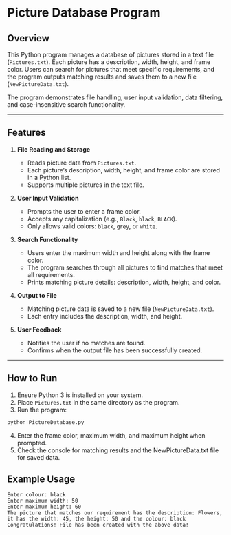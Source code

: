 # Picture Database Program

## Overview
This Python program manages a database of pictures stored in a text file (`Pictures.txt`). Each picture has a description, width, height, and frame color. Users can search for pictures that meet specific requirements, and the program outputs matching results and saves them to a new file (`NewPictureData.txt`).

The program demonstrates file handling, user input validation, data filtering, and case-insensitive search functionality.

---

## Features

1. **File Reading and Storage**
   - Reads picture data from `Pictures.txt`.
   - Each picture’s description, width, height, and frame color are stored in a Python list.
   - Supports multiple pictures in the text file.

2. **User Input Validation**
   - Prompts the user to enter a frame color.
   - Accepts any capitalization (e.g., `Black`, `black`, `BLACK`).
   - Only allows valid colors: `black`, `grey`, or `white`.

3. **Search Functionality**
   - Users enter the maximum width and height along with the frame color.
   - The program searches through all pictures to find matches that meet all requirements.
   - Prints matching picture details: description, width, height, and color.

4. **Output to File**
   - Matching picture data is saved to a new file (`NewPictureData.txt`).
   - Each entry includes the description, width, and height.

5. **User Feedback**
   - Notifies the user if no matches are found.
   - Confirms when the output file has been successfully created.

---

## How to Run

1. Ensure Python 3 is installed on your system.
2. Place `Pictures.txt` in the same directory as the program.
3. Run the program:

```bash
python PictureDatabase.py
```
4. Enter the frame color, maximum width, and maximum height when prompted.
5. Check the console for matching results and the NewPictureData.txt file for saved data.

## Example Usage

```plaintext
Enter colour: black
Enter maximum width: 50
Enter maximum height: 60
The picture that matches our requirement has the description: Flowers, it has the width: 45, the height: 50 and the colour: black
Congratulations! File has been created with the above data!
```
